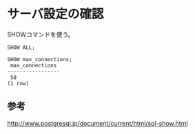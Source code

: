 ﻿# サーバ設定の確認

SHOWコマンドを使う。

```clike
SHOW ALL;
```

```clike
SHOW max_connections;
 max_connections
-----------------
 50
(1 row)
```

## 参考
http://www.postgresql.jp/document/current/html/sql-show.html
